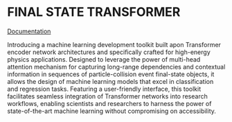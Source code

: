 # FINAL STATE TRANSFORMER

[Documentation]( https://dev-geof.github.io/final-state-transformer/)

Introducing a machine learning development toolkit built apon Transformer encoder network architectures and specifically crafted for high-energy physics applications. Designed to leverage the power of multi-head attention mechanism for capturing long-range dependencies and contextual information in sequences of particle-collision event final-state objects, it allows the design of machine learning models that excel in classification and regression tasks. Featuring a user-friendly interface, this toolkit facilitates seamless integration of Transformer networks into research workflows, enabling scientists and researchers to harness the power of state-of-the-art machine learning without compromising on accessibility. 
